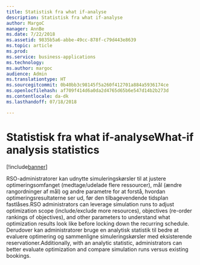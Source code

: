 ```yaml
---
title: Statistisk fra what if-analyse
description: Statistisk fra what if-analyse
author: MargoC
manager: AnnBe
ms.date: 7/22/2018
ms.assetid: 9835b5a6-abbe-49cc-878f-c79d443e8639
ms.topic: article
ms.prod: 
ms.service: business-applications
ms.technology: 
ms.author: margoc
audience: Admin
ms.translationtype: HT
ms.sourcegitcommit: 0b40bb3c98145f5a260f412701a884a5936174ce
ms.openlocfilehash: af709f414d6a0da2d4765d65b6e547d14b2b273d
ms.contentlocale: da-dk
ms.lasthandoff: 07/18/2018

---
```

#  <a name="what-if-analysis-statistics"></a><span data-ttu-id="cff3e-103">Statistisk fra what if-analyse</span><span class="sxs-lookup"><span data-stu-id="cff3e-103">What-if analysis statistics</span></span>


[!include[banner](../../../../includes/banner.md)]

<span data-ttu-id="cff3e-104">RSO-administratorer kan udnytte simuleringskørsler til at justere optimeringsomfanget (medtage/udelade flere ressourcer), mål (ændre rangordninger af mål) og andre parametre for at forstå, hvordan optimeringsresultaterne ser ud, før den tilbagevendende tidsplan fastlåses.</span><span class="sxs-lookup"><span data-stu-id="cff3e-104">RSO administrators can leverage simulation runs to adjust optimization scope (include/exclude more resources), objectives (re-order rankings of objectives), and other parameters to understand what optimization results look like before locking down the recurring schedule.</span></span> <span data-ttu-id="cff3e-105">Derudover kan administratorer bruge en analytisk statistik til bedre at evaluere optimering og sammenligne simuleringskørsler med eksisterende reservationer.</span><span class="sxs-lookup"><span data-stu-id="cff3e-105">Additionally, with an analytic statistic, administrators can better evaluate optimization and compare simulation runs versus existing bookings.</span></span>

